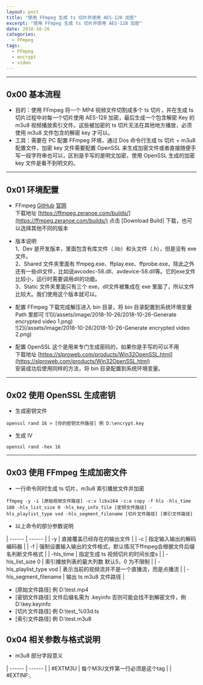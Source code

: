 ```yaml
---
layout: post
title: "使用 FFmpeg 生成 ts 切片并使用 AES-128 加密"
excerpt: "使用 FFmpeg 生成 ts 切片并使用 AES-128 加密"
date: 2018-10-26
categories:
  - FFmpeg
tags:
  - FFmpeg
  - encrypt
  - video
---
```


-------------------

## 0x00 基本流程
* 目的：使用 FFmpeg 将一个 MP4 视频文件切割成多个 ts 切片，并在生成 ts 切片过程中对每一个切片使用 AES-128 加密，最后生成一个包含解密 Key 的 m3u8 视频播放索引文件。这些被加密的 ts 切片无法在其他地方播放，必须使用 m3u8 文件包含的解密 key 才可以。  
* 工具：需要在 PC 配置 FFmpeg 环境，通过 Dos 命令行生成 ts 切片 + m3u8 配置文件，加密 key 文件需要配置 OpenSSL 来生成加密文件或者直接随便手写一段字符串也可以，区别是手写的是明文加密，使用 OpenSSL 生成的加密 key 文件是看不到明文的。

-------------------

## 0x01 环境配置
* FFmpeg [GitHub](https://github.com/FFmpeg/FFmpeg) [官网](https://ffmpeg.org)  
下载地址 [https://ffmpeg.zeranoe.com/builds/](https://ffmpeg.zeranoe.com/builds/) 点击 [Download Build] 下载，也可以选择其他不同的版本

* 版本说明  
1、Dev 是开发版本，里面包含有库文件（.lib）和头文件（.h），但是没有 exe 文件。  
2、Shared 文件夹里面有 ffmpeg.exe、ffplay.exe、ffprobe.exe，除此之外还有一些dll文件，比如说avcodec-58.dll、avdevice-58.dll等。它的exe文件比较小，运行时需要调用dll的功能。  
3、Static 文件夹里面只有三个 exe，dll文件被集成在 exe 里面了，所以文件比较大。我们使用这个版本就可以。

* 配置 FFmpeg
下载完成解压进入 bin 目录，将 bin 目录配置到系统环境变量 Path 里即可
![1](/assets/image/2018-10-26/2018-10-26-Generate encrypted video 1.png)  
![2](/assets/image/2018-10-26/2018-10-26-Generate encrypted video 2.png)  

* 配置 OpenSSL 这个是用来专门生成密码的，如果你是手写的可以不用  
下载地址 [https://slproweb.com/products/Win32OpenSSL.html](https://slproweb.com/products/Win32OpenSSL.html)  
安装成功后使用同样的方法，将 bin 目录配置到系统环境变量。

-------------------

## 0x02 使用 OpenSSL 生成密钥
* 生成密钥文件
```
openssl rand 16 > [你的密钥文件路径] 例 D:\encrypt.key
```

* 生成 IV
```
openssl rand -hex 16
```

-------------------

## 0x03 使用 FFmpeg 生成加密文件
* 一行命令同时生成 ts 切片，m3u8 索引播放文件并加密

```
ffmpeg -y -i [原始视频文件路径] -c:v libx264 -c:a copy -f hls -hls_time 180 -hls_list_size 0 -hls_key_info_file [密钥文件路径] -hls_playlist_type vod -hls_segment_filename [切片文件路径] [索引文件路径]
```

* 以上命令的部分参数说明

| ------ | ------ |
| -y | 直接覆盖已经存在的输出文件 |
| -c | 指定输入输出的解码编码器 |
| -f | 强制设置输入输出的文件格式，默认情况下ffmpeg会根据文件后缀名判断文件格式 |
| -hls_time | 指定生成 ts 视频切片的时间长度s |
| -hls_list_size 0 | 索引播放列表的最大列数 默认5，0 为不限制 |
| -hls_playlist_type vod | 表示当前的视频流并不是一个直播流，而是点播流 |
| -hls_segment_filename | 输出 ts m3u8 文件路径 |

* [原始文件路径] 例 D:\test.mp4  
* [密钥文件路径] 文件后缀名需为 .keyinfo 否则可能会找不到解密文件，例 D:\key.keyinfo
* [切片文件路径] 例 D:\test_%03d.ts
* [索引文件路径] 例 D:\test.m3u8 

## 0x04 相关参数与格式说明

* m3u8 部分字段意义

| ------ | ------ |
| #EXTM3U | 每个M3U文件第一行必须是这个tag |
| #EXTINF:<duration>,<title> | duration表示持续的时间（秒）必须是整数，如果版本在3以上可以是浮点数 |
| #EXTINF | 指定每个媒体段(ts)的持续时间，这个仅对其后面的URI有效，每两个媒体段URI间被这个tag分隔开 |
| #EXT-X-TARGETDURATION | 指定最大的媒体段时间长（秒）。所以#EXTINF中指定的时间长度必须小于或是等于这个最大值。这个tag在整个PlayList文件中只能出现一次（在嵌套的情况下，一般有真正ts url的m3u8才会出现该tag）  格式如下：#EXT-X-TARGETDURATION:<s>：s表示最大的秒数 |
| #EXT-X-MEDIA-SEQUENCE | 每一个media URI 在 PlayList中只有唯一的序号，相邻之间序号+1 |
| #EXT-X-KEY | 表示怎么对media segments进行解码。其作用范围是下次该tag出现前的所有media URI  格式如下：#EXT-X-KEY:<attribute-list>：NONE 或者 AES-128。如果是NONE，则URI以及IV属性必须不存在，如果是AES-128(Advanced Encryption Standard)，则URI必须存在，IV可以不存在。对于AES-128的情况，keytag和URI属性共同表示了一个key文件，通过URI可以获得这个key，如果没有IV（Initialization Vector）,则使用序列号作为IV进行编解码，将序列号的高位赋到16个字节的buffer中，左边补0；如果有IV，则将改值当成16个字节的16进制数。 |
| #EXT-X-ALLOW-CACHE： | 是否允许做cache，这个可以在PlayList文件中任意地方出现，并且最多出现一次，作用效果是所有的媒体段 格式如下：#EXT-X-ALLOW-CACHE:YES、NO |

* key.keyinfo 文件规则，该文件内容一共为三行

| ------ | ------ |
| 第一行 | decrypt.key 文件路径 |
| 第二行 | 加密 encrypt.key 文件路径 |
| 第三行 | IV 非必须 |

解密与加密 key 文件可以使用同一个